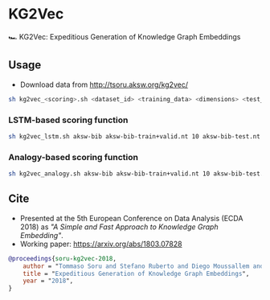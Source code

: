 # KG2Vec
🏎 KG2Vec: Expeditious Generation of Knowledge Graph Embeddings

## Usage

* Download data from http://tsoru.aksw.org/kg2vec/

```bash
sh kg2vec_<scoring>.sh <dataset_id> <training_data> <dimensions> <test_data> <verbalization_type> <neg_sampling> <training_epochs>
```

### LSTM-based scoring function
```bash
sh kg2vec_lstm.sh aksw-bib aksw-bib-train+valid.nt 10 aksw-bib-test.nt output random 100
```

### Analogy-based scoring function
```bash
sh kg2vec_analogy.sh aksw-bib aksw-bib-train+valid.nt 10 aksw-bib-test.nt output
```

## Cite

* Presented at the 5th European Conference on Data Analysis (ECDA 2018) as _"A Simple and Fast Approach to Knowledge Graph Embedding"_.
* Working paper: https://arxiv.org/abs/1803.07828

```bib
@proceedings{soru-kg2vec-2018,
    author = "Tommaso Soru and Stefano Ruberto and Diego Moussallem and Edgard Marx and Diego Esteves and Axel-Cyrille {Ngonga Ngomo}",
    title = "Expeditious Generation of Knowledge Graph Embeddings",
    year = "2018",
}
```
